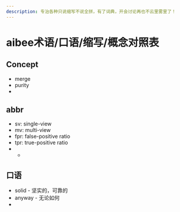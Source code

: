 ```yaml
---
description: 专治各种只说缩写不说全拼，有了词典，开会讨论再也不云里雾里了！
---
```


# aibee术语/口语/缩写/概念对照表

## Concept

* merge
* purity
* 
## abbr

* sv: single-view
* mv: multi-view
* fpr: false-positive ratio
* tpr: true-positive ratio
* * 
## 口语

* solid - 坚实的，可靠的
* anyway - 无论如何
* 


